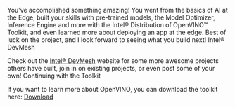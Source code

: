 You’ve accomplished something amazing! You went from the basics of AI at the Edge, built your skills with pre-trained models, the Model Optimizer, Inference Engine and more with the Intel® Distribution of OpenVINO™ Toolkit, and even learned more about deploying an app at the edge. Best of luck on the project, and I look forward to seeing what you build next!
Intel® DevMesh

Check out the [Intel® DevMesh](https://devmesh.intel.com) website for some more awesome projects others have built, join in on existing projects, or even post some of your own!
Continuing with the Toolkit

If you want to learn more about OpenVINO, you can download the toolkit here: [Download](https://software.intel.com/en-us/openvino-toolkit/choose-download)
